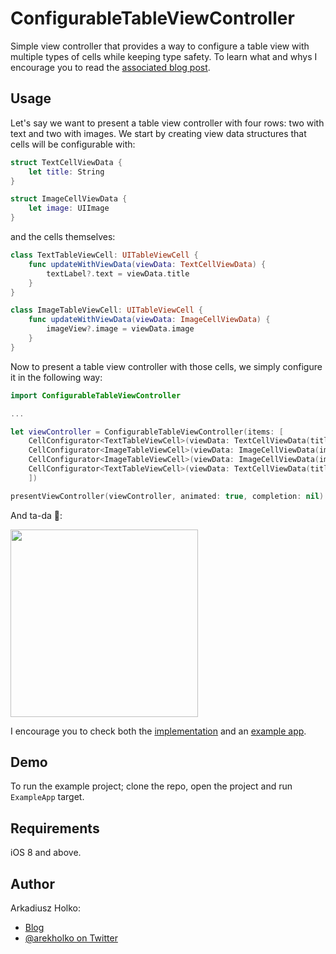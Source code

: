 # ConfigurableTableViewController

Simple view controller that provides a way to configure a table view with multiple types of cells while keeping type safety. To learn what and whys I encourage you to read the [associated blog post][blog-post].

## Usage

Let's say we want to present a table view controller with four rows: two with text and two with images. We start by creating view data structures that cells will be configurable with:

```swift
struct TextCellViewData {
    let title: String
}

struct ImageCellViewData {
    let image: UIImage
}
```

and the cells themselves:

```swift
class TextTableViewCell: UITableViewCell {
    func updateWithViewData(viewData: TextCellViewData) {
        textLabel?.text = viewData.title
    }
}

class ImageTableViewCell: UITableViewCell {
    func updateWithViewData(viewData: ImageCellViewData) {
        imageView?.image = viewData.image
    }
}
```

Now to present a table view controller with those cells, we simply configure it in the following way:

```swift
import ConfigurableTableViewController

...

let viewController = ConfigurableTableViewController(items: [
    CellConfigurator<TextTableViewCell>(viewData: TextCellViewData(title: "Foo")),
    CellConfigurator<ImageTableViewCell>(viewData: ImageCellViewData(image: apple)),
    CellConfigurator<ImageTableViewCell>(viewData: ImageCellViewData(image: google)),
    CellConfigurator<TextTableViewCell>(viewData: TextCellViewData(title: "Bar")),
    ])

presentViewController(viewController, animated: true, completion: nil)
```

And ta-da :balloon::

<img src="https://raw.githubusercontent.com/fastred/ConfigurableTableViewController/master/demo.png?token=AAMEh9MRg_K2gNrcJ8DAmqvpQaHRwNGlks5WkrCNwA%3D%3D" width="300">

I encourage you to check both the [implementation][Framework] and an [example app][ExampleApp].

## Demo

To run the example project; clone the repo, open the project and run `ExampleApp` target.

## Requirements

iOS 8 and above.

## Author

Arkadiusz Holko:

* [Blog](http://holko.pl/)
* [@arekholko on Twitter](https://twitter.com/arekholko)

 [Framework]: https://github.com/fastred/ConfigurableTableViewController/tree/master/Framework
 [ExampleApp]: https://github.com/fastred/ConfigurableTableViewController/tree/master/ExampleApp
 [blog-post]: http://holko.pl/2016/01/05/typed-table-view-controller/

